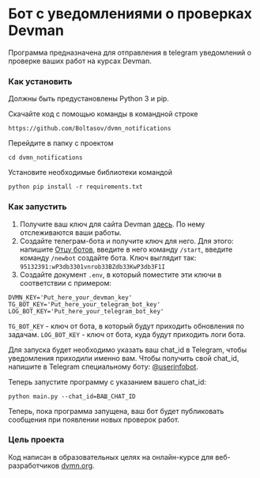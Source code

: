 # Бот с уведомлениями о проверках Devman

Программа предназначена для отправления в telegram уведомлений о проверке ваших работ на курсах Devman.

### Как установить

Должны быть предустановлены Python 3 и pip.

Скачайте код с помощью команды в командной строке
```commandline
https://github.com/Boltasov/dvmn_notifications
```
Перейдите в папку с проектом
```commandline
cd dvmn_notifications
```
Установите необходимые библиотеки командой
```
python pip install -r requirements.txt
```
### Как запустить
1) Получите ваш ключ для сайта Devman [здесь](https://dvmn.org/api/docs/). По нему отслеживаются ваши работы.
2) Создайте телеграм-бота и получите ключ для него. Для этого: напишите [Отцу ботов](https://telegram.me/BotFather), введите в него команду `/start`, введите команду `/newbot` создайте бота. Ключ выглядит так: `95132391:wP3db3301vnrob33BZdb33KwP3db3F1I`
3) Создайте документ `.env`, в который поместите эти ключи в соответствии с примером:
```text
DVMN_KEY='Put_here_your_devman_key'
TG_BOT_KEY='Put_here_your_telegram_bot_key'
LOG_BOT_KEY='Put_here_your_telegram_bot_key'
```
`TG_BOT_KEY` - ключ от бота, в который будут приходить обновления по задачам.
`LOG_BOT_KEY` - ключ от бота, куда будут приходить логи бота.

Для запуска будет необходимо указать ваш chat_id в Telegram, чтобы уведомления приходили именно вам. Чтобы получить свой chat_id, напишите в Telegram специальному боту: [@userinfobot](https://telegram.me/userinfobot).

Теперь запустите программу с указанием вашего chat_id:
```commandline
python main.py --chat_id=ВАШ_CHAT_ID
```

Теперь, пока программа запущена, ваш бот будет публиковать сообщения при появлении новых проверок работ.

### Цель проекта

Код написан в образовательных целях на онлайн-курсе для веб-разработчиков [dvmn.org](https://dvmn.org/).